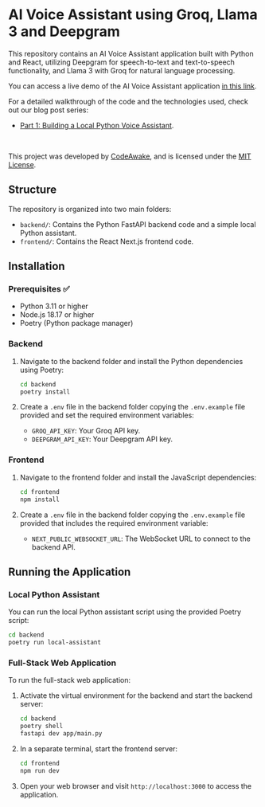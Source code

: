 # AI Voice Assistant using Groq, Llama 3 and Deepgram

This repository contains an AI Voice Assistant application built with Python and React, utilizing Deepgram for speech-to-text and text-to-speech functionality, and Llama 3 with Groq for natural language processing.

You can access a live demo of the AI Voice Assistant application [in this link](https://demos.codeawake.com/voice-assistant).

For a detailed walkthrough of the code and the technologies used, check out our blog post series:
- [Part 1: Building a Local Python Voice Assistant](https://codeawake.com/blog/ai-voice-assistant-1).

<br/>

This project was developed by [CodeAwake](https://codeawake.com), and is licensed under the [MIT License](LICENSE).

## Structure

The repository is organized into two main folders:

- `backend/`: Contains the Python FastAPI backend code and a simple local Python assistant.
- `frontend/`: Contains the React Next.js frontend code.

## Installation

### Prerequisites ✅

- Python 3.11 or higher
- Node.js 18.17 or higher
- Poetry (Python package manager)

### Backend

1. Navigate to the backend folder and install the Python dependencies using Poetry:

    ```bash
    cd backend
    poetry install
    ```

2. Create a `.env` file in the backend folder copying the `.env.example` file provided and set the required environment variables:
    - `GROQ_API_KEY`: Your Groq API key.
    - `DEEPGRAM_API_KEY`: Your Deepgram API key.

### Frontend

1. Navigate to the frontend folder and install the JavaScript dependencies:

    ```bash
    cd frontend
    npm install
    ```

2. Create a `.env` file in the backend folder copying the `.env.example` file provided that includes the required environment variable:
    - `NEXT_PUBLIC_WEBSOCKET_URL`: The WebSocket URL to connect to the backend API.


## Running the Application

### Local Python Assistant

You can run the local Python assistant script using the provided Poetry script:

```bash
cd backend
poetry run local-assistant
```

### Full-Stack Web Application

To run the full-stack web application:

1. Activate the virtual environment for the backend and start the backend server:

    ```bash
    cd backend
    poetry shell
    fastapi dev app/main.py
    ```

2. In a separate terminal, start the frontend server:

    ```bash
    cd frontend
    npm run dev
    ```

3. Open your web browser and visit `http://localhost:3000` to access the application.
